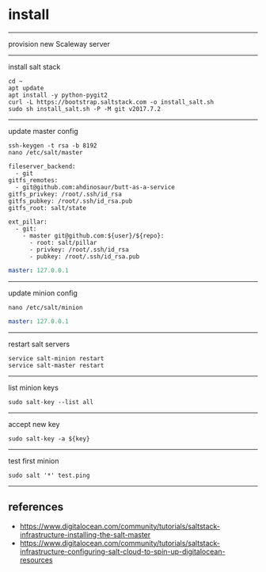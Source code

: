 # install

---

provision new Scaleway server

---

install salt stack

```shell
cd ~
apt update
apt install -y python-pygit2
curl -L https://bootstrap.saltstack.com -o install_salt.sh
sudo sh install_salt.sh -P -M git v2017.7.2
```

---

update master config

```shell
ssh-keygen -t rsa -b 8192
nano /etc/salt/master
```

```
fileserver_backend:
  - git
gitfs_remotes:
  - git@github.com:ahdinosaur/butt-as-a-service
gitfs_privkey: /root/.ssh/id_rsa
gitfs_pubkey: /root/.ssh/id_rsa.pub
gitfs_root: salt/state

ext_pillar:
  - git:
    - master git@github.com:${user}/${repo}:
      - root: salt/pillar
      - privkey: /root/.ssh/id_rsa
      - pubkey: /root/.ssh/id_rsa.pub
```

```yml
master: 127.0.0.1
```

---

update minion config

```shell
nano /etc/salt/minion
```

```yml
master: 127.0.0.1
```

---

restart salt servers

```shell
service salt-minion restart
service salt-master restart
```

---

list minion keys

```shell
sudo salt-key --list all
```

---

accept new key

```shell
sudo salt-key -a ${key}
```

---

test first minion

```shell
sudo salt '*' test.ping
```

---

## references

- https://www.digitalocean.com/community/tutorials/saltstack-infrastructure-installing-the-salt-master
- https://www.digitalocean.com/community/tutorials/saltstack-infrastructure-configuring-salt-cloud-to-spin-up-digitalocean-resources
